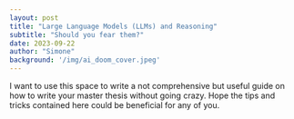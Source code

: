 ```yaml
---
layout: post
title: "Large Language Models (LLMs) and Reasoning"
subtitle: "Should you fear them?"
date: 2023-09-22
author: "Simone"
background: '/img/ai_doom_cover.jpeg'
---
```


I want to use this space to write a not comprehensive but useful guide on how to write your master thesis without going crazy. Hope the tips and tricks contained here could be beneficial for any of you.
